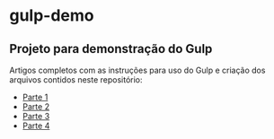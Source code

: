 # gulp-demo

## Projeto para demonstração do Gulp

Artigos completos com as instruções para uso do Gulp e criação dos arquivos contidos neste repositório:

* [Parte 1](https://pontogpp.com.br/blog/video/relampago-video-02/)
* [Parte 2](https://pontogpp.com.br/blog/video/relampago-video-03/)
* [Parte 3](https://pontogpp.com.br/blog/video/relampago-video-04/)
* [Parte 4](https://pontogpp.com.br/blog/video/relampago-video-05/)
